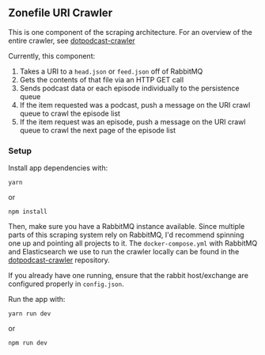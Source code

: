 ## Zonefile URI Crawler

This is one component of the scraping architecture. For an overview of
the entire crawler, see [dotpodcast-crawler](https://github.com/DotPodcast/dotpodcast-crawler)

Currently, this component:

1. Takes a URI to a `head.json` or `feed.json` off of RabbitMQ
1. Gets the contents of that file via an HTTP GET call
1. Sends podcast data or each episode individually to the persistence queue
1. If the item requested was a podcast, push a message on the URI crawl queue to crawl the episode list
1. If the item request was an episode, push a message on the URI crawl queue to crawl the next page of the episode list

### Setup
Install app dependencies with:
```
yarn
```

or
```
npm install
```

Then, make sure you have a RabbitMQ instance available.
Since multiple parts of this scraping system rely on RabbitMQ, I'd
recommend spinning one up and pointing all projects to it. The
`docker-compose.yml` with RabbitMQ and Elasticsearch we use to run the
crawler locally can be found in the [dotpodcast-crawler](https://github.com/DotPodcast/dotpodcast-crawler)
repository.

If you already have one running, ensure that the
rabbit host/exchange are configured properly in `config.json`.

Run the app with:
```
yarn run dev
```
or
```
npm run dev
```
